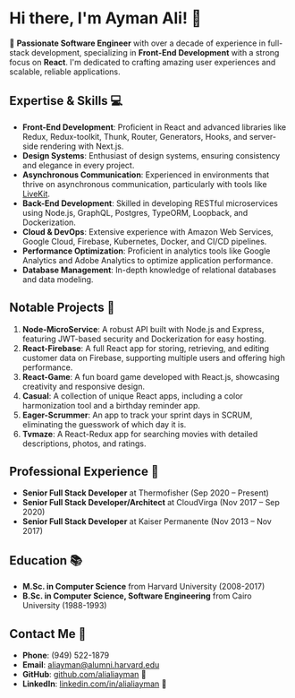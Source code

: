 # Hi there, I'm Ayman Ali! 👋

🚀 **Passionate Software Engineer** with over a decade of experience in full-stack development, specializing in **Front-End Development** with a strong focus on **React**. I'm dedicated to crafting amazing user experiences and scalable, reliable applications.

## Expertise & Skills 💻

- **Front-End Development**: Proficient in React and advanced libraries like Redux, Redux-toolkit, Thunk, Router, Generators, Hooks, and server-side rendering with Next.js.
- **Design Systems**: Enthusiast of design systems, ensuring consistency and elegance in every project.
- **Asynchronous Communication**: Experienced in environments that thrive on asynchronous communication, particularly with tools like [LiveKit](https://livekit.io/).
- **Back-End Development**: Skilled in developing RESTful microservices using Node.js, GraphQL, Postgres, TypeORM, Loopback, and Dockerization.
- **Cloud & DevOps**: Extensive experience with Amazon Web Services, Google Cloud, Firebase, Kubernetes, Docker, and CI/CD pipelines.
- **Performance Optimization**: Proficient in analytics tools like Google Analytics and Adobe Analytics to optimize application performance.
- **Database Management**: In-depth knowledge of relational databases and data modeling.

## Notable Projects 📌

1. **Node-MicroService**: A robust API built with Node.js and Express, featuring JWT-based security and Dockerization for easy hosting.
2. **React-Firebase**: A full React app for storing, retrieving, and editing customer data on Firebase, supporting multiple users and offering high performance.
3. **React-Game**: A fun board game developed with React.js, showcasing creativity and responsive design.
4. **Casual**: A collection of unique React apps, including a color harmonization tool and a birthday reminder app.
5. **Eager-Scrummer**: An app to track your sprint days in SCRUM, eliminating the guesswork of which day it is.
6. **Tvmaze**: A React-Redux app for searching movies with detailed descriptions, photos, and ratings.

## Professional Experience 🚀

- **Senior Full Stack Developer** at Thermofisher (Sep 2020 – Present)
- **Senior Full Stack Developer/Architect** at CloudVirga (Nov 2017 – Sep 2020)
- **Senior Full Stack Developer** at Kaiser Permanente (Nov 2013 – Nov 2017)

## Education 📚

- **M.Sc. in Computer Science** from Harvard University (2008-2017)
- **B.Sc. in Computer Science, Software Engineering** from Cairo University (1988-1993)

## Contact Me 📱

- **Phone**: (949) 522-1879
- **Email**: aliayman@alumni.harvard.edu
- **GitHub**: [github.com/alialiayman](https://github.com/alialiayman) 🐙
- **LinkedIn**: [linkedin.com/in/alialiayman](https://linkedin.com/in/alialiayman) 🤝

